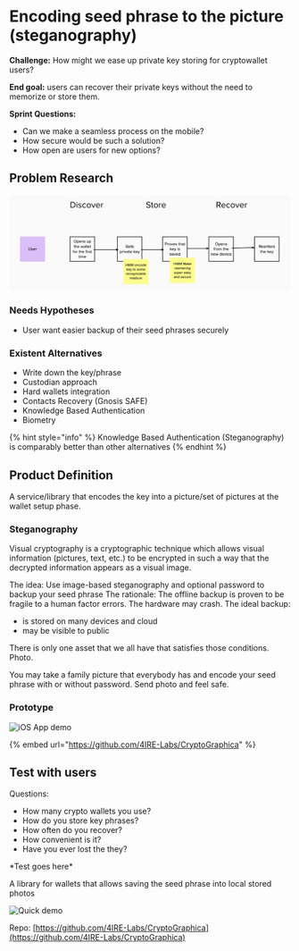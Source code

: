 # Encoding seed phrase to the picture \(steganography\)

 **Challenge:** How might we ease up private key storing for cryptowallet users?

**End goal:** users can recover their private keys without the need to memorize or store them.

**Sprint Questions:**

* Can we make a seamless process on the mobile?
* How secure would be such a solution?
* How open are users for new options?

## Problem Research

![Customer Journey](../.gitbook/assets/image%20%2869%29.png)

### **Needs Hypotheses**

* User want easier backup of their seed phrases securely

### Existent Alternatives

* Write down the key/phrase
* Custodian approach
* Hard wallets integration
* Contacts Recovery \(Gnosis SAFE\)
* Knowledge Based Authentication
* Biometry

{% hint style="info" %}
Knowledge Based Authentication \(Steganography\) is comparably better than other alternatives
{% endhint %}

## Product Definition

A service/library that encodes the key into a picture/set of pictures at the wallet setup phase.

### Steganography

Visual cryptography is a cryptographic technique which allows visual information \(pictures, text, etc.\) to be encrypted in such a way that the decrypted information appears as a visual image.

The idea: Use image-based steganography and optional password to backup your seed phrase The rationale: The offline backup is proven to be fragile to a human factor errors. The hardware may crash. The ideal backup:

* is stored on many devices and cloud
* may be visible to public

There is only one asset that we all have that satisfies those conditions. Photo.

You may take a family picture that everybody has and encode your seed phrase with or without password. Send photo and feel safe.

### Prototype

![iOS App demo](../.gitbook/assets/img_8766.gif)

{% embed url="https://github.com/4IRE-Labs/CryptoGraphica" %}

## Test with users

Questions:

* How many crypto wallets you use?
* How do you store key phrases?
* How often do you recover?
* How convenient is it?
* Have you ever lost the they?

\*Test goes here\*

A library for wallets that allows saving the seed phrase into local stored photos

![Quick demo](../.gitbook/assets/img_8766.gif)

Repo: [https://github.com/4IRE-Labs/CryptoGraphica](https://github.com/4IRE-Labs/CryptoGraphica)

